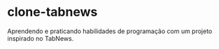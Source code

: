 # clone-tabnews

Aprendendo e praticando habilidades de programação com um projeto inspirado no TabNews.
